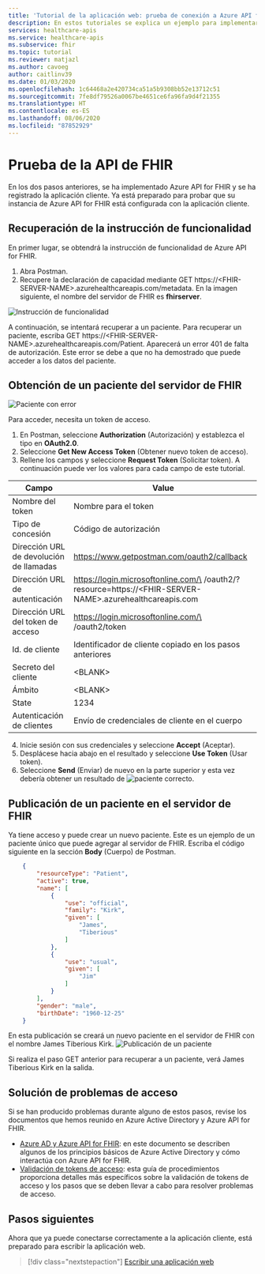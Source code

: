 ```yaml
---
title: 'Tutorial de la aplicación web: prueba de conexión a Azure API for FHIR'
description: En estos tutoriales se explica un ejemplo para implementar una aplicación web sencilla. En esta sección del tutorial se explican las pruebas de conexión al servidor de FHIR con Postman.
services: healthcare-apis
ms.service: healthcare-apis
ms.subservice: fhir
ms.topic: tutorial
ms.reviewer: matjazl
ms.author: cavoeg
author: caitlinv39
ms.date: 01/03/2020
ms.openlocfilehash: 1c64468a2e420734ca51a5b9308bb52e13712c51
ms.sourcegitcommit: 7fe8df79526a0067be4651ce6fa96fa9d4f21355
ms.translationtype: HT
ms.contentlocale: es-ES
ms.lasthandoff: 08/06/2020
ms.locfileid: "87852929"
---
```

# <a name="testing-the-fhir-api"></a>Prueba de la API de FHIR
En los dos pasos anteriores, se ha implementado Azure API for FHIR y se ha registrado la aplicación cliente. Ya está preparado para probar que su instancia de Azure API for FHIR está configurada con la aplicación cliente. 

## <a name="retrieve-capability-statement"></a>Recuperación de la instrucción de funcionalidad
En primer lugar, se obtendrá la instrucción de funcionalidad de Azure API for FHIR. 
1. Abra Postman.
1. Recupere la declaración de capacidad mediante GET https://\<FHIR-SERVER-NAME>.azurehealthcareapis.com/metadata. En la imagen siguiente, el nombre del servidor de FHIR es **fhirserver**.

![Instrucción de funcionalidad](media/tutorial-web-app/postman-capability-statement.png)

A continuación, se intentará recuperar a un paciente. Para recuperar un paciente, escriba GET https://\<FHIR-SERVER-NAME>.azurehealthcareapis.com/Patient. Aparecerá un error 401 de falta de autorización. Este error se debe a que no ha demostrado que puede acceder a los datos del paciente.

## <a name="get-patient-from-fhir-server"></a>Obtención de un paciente del servidor de FHIR
![Paciente con error](media/tutorial-web-app/postman-patient-authorization-failed.png)

Para acceder, necesita un token de acceso.
1. En Postman, seleccione **Authorization** (Autorización) y establezca el tipo en **OAuth2.0**.
1. Seleccione **Get New Access Token** (Obtener nuevo token de acceso).
1. Rellene los campos y seleccione **Request Token** (Solicitar token). A continuación puede ver los valores para cada campo de este tutorial.

|Campo                |Value                                                               |
|---------------------|--------------------------------------------------------------------|
|Nombre del token           |Nombre para el token                                               |
|Tipo de concesión           |Código de autorización                                                  |
|Dirección URL de devolución de llamadas         |https://www.getpostman.com/oauth2/callback                          |
|Dirección URL de autenticación             |https://login.microsoftonline.com/\<AZURE-AD-TENANT-ID> /oauth2/?resource=https://\<FHIR-SERVER-NAME>.azurehealthcareapis.com|
|Dirección URL del token de acceso     |https://login.microsoftonline.com/\<AZURE-AD-TENANT-ID> /oauth2/token|
|Id. de cliente            |Identificador de cliente copiado en los pasos anteriores             |
|Secreto del cliente        |\<BLANK>                                                            |
|Ámbito                |\<BLANK>                                                            |
|State                |1234                                                                |
|Autenticación de clientes|Envío de credenciales de cliente en el cuerpo                                     |

4. Inicie sesión con sus credenciales y seleccione **Accept** (Aceptar).
1. Desplácese hacia abajo en el resultado y seleccione **Use Token** (Usar token).
1. Seleccione **Send** (Enviar) de nuevo en la parte superior y esta vez debería obtener un resultado de ![paciente correcto](media/tutorial-web-app/postman-patient-authorization-success.png).

## <a name="post-patient-into-fhir-server"></a>Publicación de un paciente en el servidor de FHIR
Ya tiene acceso y puede crear un nuevo paciente. Este es un ejemplo de un paciente único que puede agregar al servidor de FHIR. Escriba el código siguiente en la sección **Body** (Cuerpo) de Postman.

``` json
    {
        "resourceType": "Patient",
        "active": true,
        "name": [
            {
                "use": "official",
                "family": "Kirk",
                "given": [
                    "James",
                    "Tiberious"
                ]
            },
            {
                "use": "usual",
                "given": [
                    "Jim"
                ]
            }
        ],
        "gender": "male",
        "birthDate": "1960-12-25"
    }
```
En esta publicación se creará un nuevo paciente en el servidor de FHIR con el nombre James Tiberious Kirk.
![Publicación de un paciente](media/tutorial-web-app/postman-post-patient.png)

Si realiza el paso GET anterior para recuperar a un paciente, verá James Tiberious Kirk en la salida.

## <a name="troubleshooting-access-issues"></a>Solución de problemas de acceso
Si se han producido problemas durante alguno de estos pasos, revise los documentos que hemos reunido en Azure Active Directory y Azure API for FHIR. 

* [Azure AD y Azure API for FHIR](azure-ad-hcapi.md): en este documento se describen algunos de los principios básicos de Azure Active Directory y cómo interactúa con Azure API for FHIR.
* [Validación de tokens de acceso](azure-ad-hcapi-token-validation.md): esta guía de procedimientos proporciona detalles más específicos sobre la validación de tokens de acceso y los pasos que se deben llevar a cabo para resolver problemas de acceso.

## <a name="next-steps"></a>Pasos siguientes
Ahora que ya puede conectarse correctamente a la aplicación cliente, está preparado para escribir la aplicación web.

>[!div class="nextstepaction"]
>[Escribir una aplicación web](tutorial-web-app-write-web-app.md)



